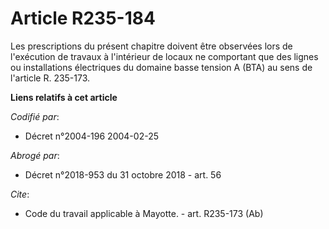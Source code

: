 # Article R235-184

Les prescriptions du présent chapitre doivent être observées lors de l'exécution de travaux à l'intérieur de locaux ne
comportant que des lignes ou installations électriques du domaine basse tension A (BTA) au sens de l'article R. 235-173.

**Liens relatifs à cet article**

_Codifié par_:

  - Décret n°2004-196 2004-02-25

_Abrogé par_:

  - Décret n°2018-953 du 31 octobre 2018 - art. 56

_Cite_:

  - Code du travail applicable à Mayotte. - art. R235-173 (Ab)
